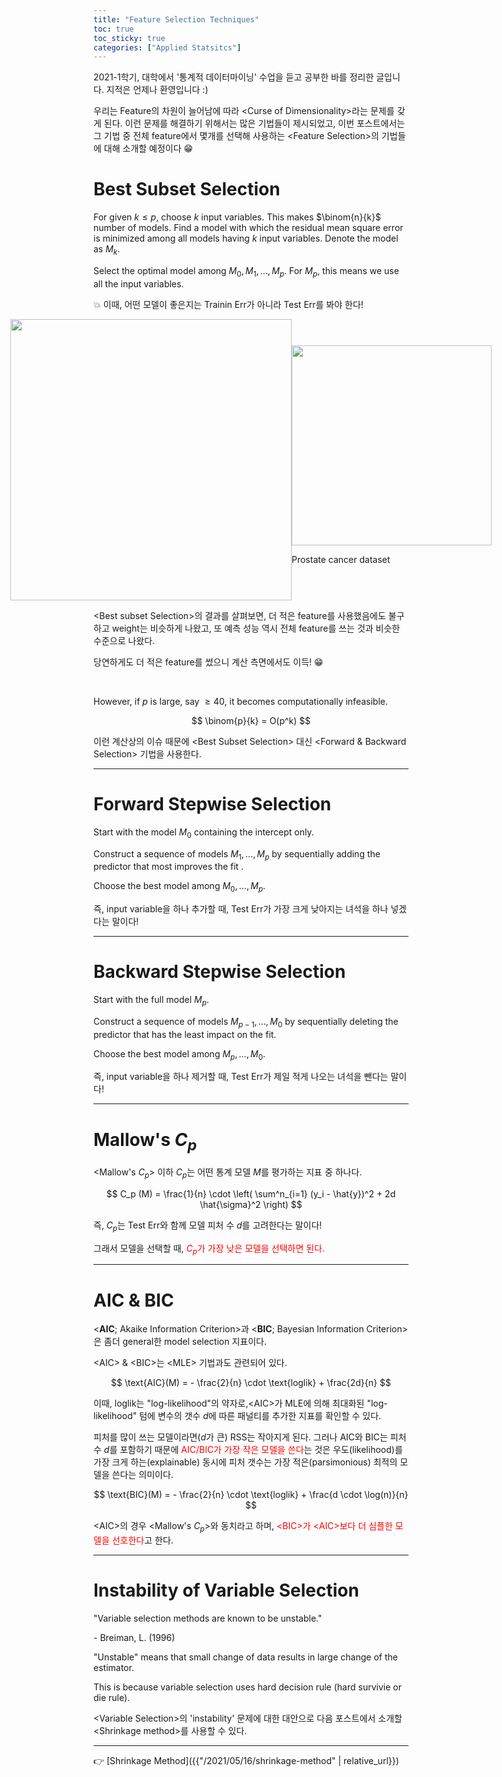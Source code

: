```yaml
---
title: "Feature Selection Techniques"
toc: true
toc_sticky: true
categories: ["Applied Statsitcs"]
---
```


2021-1학기, 대학에서 '통계적 데이터마이닝' 수업을 듣고 공부한 바를 정리한 글입니다. 지적은 언제나 환영입니다 :)

우리는 Feature의 차원이 늘어남에 따라 \<Curse of Dimensionality\>라는 문제를 갖게 된다. 이런 문제를 해결하기 위해서는 많은 기법들이 제시되었고, 이번 포스트에서는 그 기법 중 전체 feature에서 몇개를 선택해 사용하는 \<Feature Selection\>의 기법들에 대해 소개할 예정이다 😁

# Best Subset Selection

For given $k \le p$, choose $k$ input variables. This makes $\binom{n}{k}$ number of models. Find a model with which <span class="half_HL">the residual mean square error is minimized</span> among all models having $k$ input variables. Denote the model as $M_k$.

Select the optimal model among $M_0, M_1, \dots, M_p$. For $M_p$, this means we use all the input variables.

💥 이때, 어떤 모델이 좋은지는 Trainin Err가 아니라 Test Err를 봐야 한다!

<div class="img-wrapper" style="display:flex; justify-content:center; align-items:center;">

<div class="img-wrapper">
  <img src="{{ "/images/computer-science/statistical-data-mining/best-subset-selection-1.png" | relative_url }}" width="450px">
</div>

<div class="img-wrapper">
  <img src="{{ "/images/computer-science/statistical-data-mining/best-subset-selection-2.png" | relative_url }}" width="320px">
  <p>
    Prostate cancer dataset
  </p>
</div>

</div>

\<Best subset Selection\>의 결과를 살펴보면, 더 적은 feature를 사용했음에도 불구하고 weight는 비슷하게 나왔고, 또 예측 성능 역시 전체 feature를 쓰는 것과 비슷한 수준으로 나왔다.

당연하게도 더 적은 feature를 썼으니 계산 측면에서도 이득! 😁

<br/>

However, if $p$ is large, say $\ge 40$, it becomes computationally infeasible.

$$
\binom{p}{k} = O(p^k)
$$

이런 계산상의 이슈 때문에 \<Best Subset Selection\> 대신 \<Forward & Backward Selection\> 기법을 사용한다.

<hr/>

# Forward Stepwise Selection

Start with the model $M_0$ containing the intercept only.

Construct a sequence of models $M_1, \dots, M_p$ by sequentially adding the predictor that most improves the fit .

Choose the best model among $M_0, \dots, M_p$.

즉, input variable을 하나 추가할 때, Test Err가 가장 크게 낮아지는 녀석을 하나 넣겠다는 말이다!

<hr/>

# Backward Stepwise Selection

Start with the full model $M_p$.

Construct a sequence of models $M_{p-1}, \dots, M_0$ by sequentially deleting the predictor that has the least impact on the fit.

Choose the best model among $M_p, \dots, M_0$.

즉, input variable을 하나 제거할 때, Test Err가 제일 적게 나오는 녀석을 뺀다는 말이다!

<hr/>

# Mallow's $C_p$

\<Mallow's $C_p$\> 이하 $C_p$는 어떤 통계 모델 $M$를 평가하는 지표 중 하나다.

$$
C_p (M) = \frac{1}{n} \cdot \left( \sum^n_{i=1} (y_i - \hat{y})^2 + 2d \hat{\sigma}^2 \right)
$$

즉, $C_p$는 Test Err와 함께 모델 피처 수 $d$를 고려한다는 말이다!

그래서 모델을 선택할 때, <span style="color: red">$C_p$가 가장 낮은 모델을 선택하면 된다.</span>

<hr/>

# AIC & BIC

\<**AIC**; Akaike Information Criterion\>과 \<**BIC**; Bayesian Information Criterion\>은 좀더 general한 model selection 지표이다.

\<AIC\> & \<BIC\>는 \<MLE\> 기법과도 관련되어 있다.

$$
\text{AIC}(M) = - \frac{2}{n} \cdot \text{loglik} + \frac{2d}{n}
$$

이때, $\text{loglik}$는 "log-likelihood"의 약자로,\<AIC\>가 MLE에 의해 최대화된 "log-likelihood" 텀에 변수의 갯수 $d$에 따른 패널티를 추가한 지표를 확인할 수 있다.

피처를 많이 쓰는 모델이라면($d$가 큰) RSS는 작아지게 된다. 그러나 AIC와 BIC는 피처 수 $d$를 포함하기 때문에 <span style="color: red">AIC/BIC가 가장 작은 모델을 쓴다</span>는 것은 우도(likelihood)를 가장 크게 하는(explainable) 동시에 피처 갯수는 가장 적은(parsimonious) 최적의 모델을 쓴다는 의미이다.

$$
\text{BIC}(M) = - \frac{2}{n} \cdot \text{loglik} + \frac{d \cdot \log(n)}{n}
$$

\<AIC\>의 경우 \<Mallow's $C_p$\>와 동치라고 하며, <span style="color: red">\<BIC\>가 \<AIC\>보다 더 심플한 모델을 선호한다</span>고 한다.

<hr/>

# Instability of Variable Selection

<div class="notice" markdown="1">

"Variable selection methods are known to be unstable."

\- Breiman, L. (1996)

</div>

"Unstable" means that small change of data results in large change of the estimator.

This is because variable selection uses hard decision rule (hard survivie or die rule).

\<Variable Selection\>의 'instability' 문제에 대한 대안으로 다음 포스트에서 소개할 \<Shrinkage method\>를 사용할 수 있다.

<hr/>

👉 [Shrinkage Method]({{"/2021/05/16/shrinkage-method" | relative_url}})
